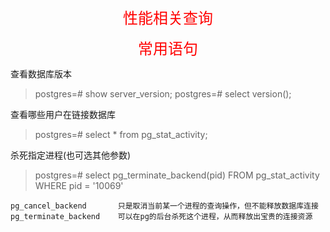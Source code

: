 <font color=#FF0000 size=5> <p align="center">性能相关查询</p></font>



<font color=#FF0000 size=5> <p align="center">常用语句</p></font>

查看数据库版本
>postgres=# show server_version;
>postgres=#  select version();

查看哪些用户在链接数据库
>postgres=# select * from pg_stat_activity;

杀死指定进程(也可选其他参数)
>postgres=# select pg_terminate_backend(pid) FROM pg_stat_activity WHERE pid = '10069'
```
pg_cancel_backend       只是取消当前某一个进程的查询操作，但不能释放数据库连接
pg_terminate_backend    可以在pg的后台杀死这个进程，从而释放出宝贵的连接资源
```
